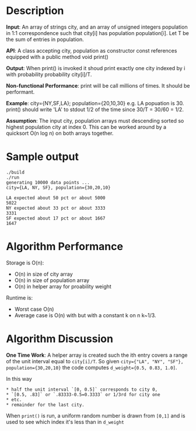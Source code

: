 # Description

**Input**: An array of strings city, and an array of unsigned integers population in 1:1 correspondence such that city[i] has population population[i]. Let T be the sum of entries in population. 

**API**: A class accepting city, population as constructor const references equipped with a public method void print()

**Output**: When print() is invoked it shoud print exactly one city indexed by i with probability probability city[i]/T.

**Non-functional Performance**: print will be call millions of times. It should be performant.

**Example**: city={NY,SF,LA}; population={20,10,30} e.g. LA popuation is 30. print() should write 'LA' to stdout 1/2 of the time since 30/T = 30/60 = 1/2.

**Assumption**: The input city, population arrays must descending sorted so highest population city at index 0. This can be worked around by a quicksort O(n log n) on both arrays together.

# Sample output
```
./build
./run
generating 10000 data points ...
city={LA, NY, SF}, population={30,20,10}

LA expected about 50 pct or about 5000
5022
NY expected about 33 pct or about 3333
3331
SF expected about 17 pct or about 1667
1647
```

# Algorithm Performance
Storage is O(n):
  * O(n) in size of city array
  * O(n) in size of population array
  * O(n) in helper array for proability weight

Runtime is:
  * Worst case O(n)
  * Average case is O(n) with but with a constant k on n k~1/3.

# Algorithm Discussion
**One Time Work**: A helper array is created such the ith entry covers a range of the unit interval equal to `city[i]/T`. So given `city={"LA", "NY", "SF"}, population={30,20,10}` the code computes `d_weight={0.5, 0.83, 1.0]`. 

In this way

    * half the unit interval `[0, 0.5]` corresponds to city 0,
    * `[0.5, .83]` or `.83333-0.5=0.3333` or 1/3rd for city one
    * etc.
    * remainder for the last city.

When `print()` is run, a uniform random number is drawn from `[0,1]` and is used to see which index it's less than in `d_weight`
